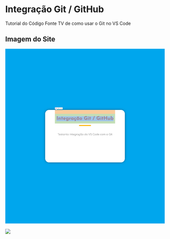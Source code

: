 # Integração Git / GitHub

Tutorial do Código Fonte TV de como usar o Git no VS Code

## Imagem do Site

![](https://github.com/clestonv/vs-git/blob/master/img/page.png)

<img src=”https://github.com/clestonv/vs-git/blob/master/img/page.png” height="550">
